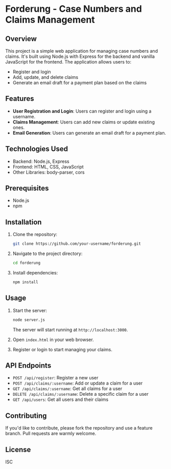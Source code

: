 # Forderung - Case Numbers and Claims Management

## Overview

This project is a simple web application for managing case numbers and claims. It's built using Node.js with Express for the backend and vanilla JavaScript for the frontend. The application allows users to:

- Register and login
- Add, update, and delete claims
- Generate an email draft for a payment plan based on the claims

## Features

- **User Registration and Login**: Users can register and login using a username.
- **Claims Management**: Users can add new claims or update existing ones.
- **Email Generation**: Users can generate an email draft for a payment plan.

## Technologies Used

- Backend: Node.js, Express
- Frontend: HTML, CSS, JavaScript
- Other Libraries: body-parser, cors

## Prerequisites

- Node.js
- npm

## Installation

1. Clone the repository:

    ```bash
    git clone https://github.com/your-username/forderung.git
    ```

2. Navigate to the project directory:

    ```bash
    cd forderung
    ```

3. Install dependencies:

    ```bash
    npm install
    ```

## Usage

1. Start the server:

    ```bash
    node server.js
    ```

    The server will start running at `http://localhost:3000`.

2. Open `index.html` in your web browser.

3. Register or login to start managing your claims.

## API Endpoints

- `POST /api/register`: Register a new user
- `POST /api/claims/:username`: Add or update a claim for a user
- `GET /api/claims/:username`: Get all claims for a user
- `DELETE /api/claims/:username`: Delete a specific claim for a user
- `GET /api/users`: Get all users and their claims

## Contributing

If you'd like to contribute, please fork the repository and use a feature branch. Pull requests are warmly welcome.

## License

ISC
